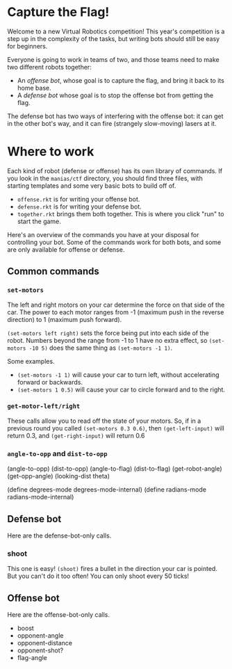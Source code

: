 # Capture the Flag!

Welcome to a new Virtual Robotics competition! This year's competition
is a step up in the complexity of the tasks, but writing bots should
still be easy for beginners.

Everyone is going to work in teams of two, and those teams need to
make two different robots together:

- An *offense bot*, whose goal is to capture the flag, and bring it
  back to its home base.
- A *defense bot* whose goal is to stop the offense bot from getting
  the flag.

The defense bot has two ways of interfering with the offense bot: it
can get in the other bot's way, and it can fire (strangely
slow-moving) lasers at it.

# Where to work

Each kind of robot (defense or offense) has its own library of
commands.  If you look in the `manias/ctf` directory, you should find
three files, with starting templates and some very basic bots to build
off of.

- `offense.rkt` is for writing your offense bot.
- `defense.rkt` is for writing your defense bot.
- `together.rkt` brings them both together. This is where you click
  "run" to start the game.

Here's an overview of the commands you have at your disposal for
controlling your bot.  Some of the commands work for both bots, and
some are only available for offense or defense.

## Common commands

### `set-motors`

The left and right motors on your car determine the force on that side
of the car.  The power to each motor ranges from -1 (maximum push in
the reverse direction) to 1 (maximum push forward).

`(set-motors left right)` sets the force being put into each side of
the robot.  Numbers beyond the range from -1 to 1 have no extra
effect, so `(set-motors -10 5)` does the same thing as `(set-motors -1
1)`.

Some examples.

  - `(set-motors -1 1)` will cause your car to turn left, without
    accelerating forward or backwards.
  - `(set-motors 1 0.5)` will cause your car to circle forward and to
    the right.

### `get-motor-left/right`

These calls allow you to read off the state of your motors.  So, if in
a previous round you called `(set-motors 0.3 0.6)`, then
`(get-left-input)` will return 0.3, and `(get-right-input)` will
return 0.6

### `angle-to-opp` and `dist-to-opp`


(angle-to-opp)
(dist-to-opp)
(angle-to-flag)
(dist-to-flag)
(get-robot-angle)
(get-opp-angle)
(looking-dist theta)

(define degrees-mode degrees-mode-internal)
(define radians-mode radians-mode-internal)



## Defense bot

Here are the defense-bot-only calls.

### shoot

This one is easy! `(shoot)` fires a bullet in the direction your car
is pointed.  But you can't do it too often! You can only shoot every
50 ticks!

## Offense bot

Here are the offense-bot-only calls.

- boost
- opponent-angle
- opponent-distance
- opponent-shot?
- flag-angle
